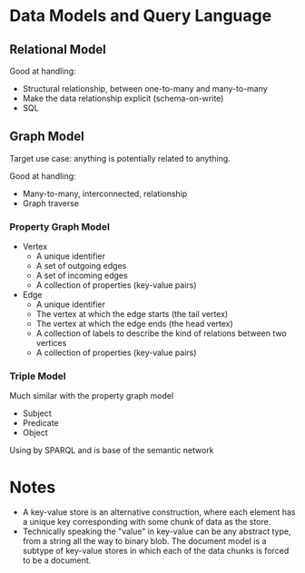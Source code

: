 # Data Models and Query Language

## Relational Model

Good at handling:

* Structural relationship, between one-to-many and many-to-many
* Make the data relationship explicit (schema-on-write)
* SQL

## Graph Model

Target use case: anything is potentially related to anything.

Good at handling:

* Many-to-many, interconnected, relationship
* Graph traverse

### Property Graph Model

* Vertex
  * A unique identifier
  * A set of outgoing edges
  * A set of incoming edges
  * A collection of properties (key-value pairs)
* Edge
  * A unique identifier
  * The vertex at which the edge starts (the tail vertex)
  * The vertex at which the edge ends (the head vertex)
  * A collection of labels to describe the kind of relations between two vertices
  * A collection of properties (key-value pairs)

### Triple Model

Much similar with the property graph model

* Subject
* Predicate
* Object

Using by SPARQL and is base of the semantic network


# Notes
- A key-value store is an alternative construction, where each element has a unique key corresponding with some chunk of data as the store.
- Technically speaking the "value" in key-value can be any abstract type, from a string all the way to binary blob. The document model is a subtype of key-value stores in which each of the data chunks is forced to be a document.
